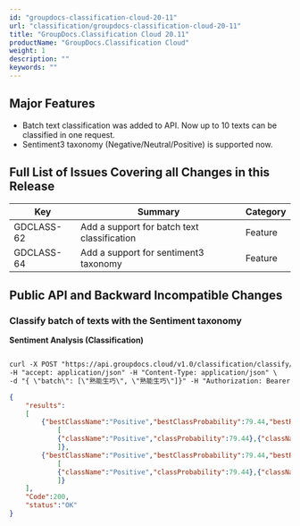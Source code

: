 ```yaml
---
id: "groupdocs-classification-cloud-20-11"
url: "classification/groupdocs-classification-cloud-20-11"
title: "GroupDocs.Classification Cloud 20.11"
productName: "GroupDocs.Classification Cloud"
weight: 1
description: ""
keywords: ""
---
```


## Major Features ##

* Batch text classification was added to API. Now up to 10 texts can be classified in one request.
* Sentiment3 taxonomy (Negative/Neutral/Positive) is supported now.


## Full List of Issues Covering all Changes in this Release ##

|Key|Summary|Category
|---|---|---
|GDCLASS-62|Add a support for batch text classification|Feature
|GDCLASS-64|Add a support for sentiment3 taxonomy|Feature

## Public API and Backward Incompatible Changes ##

### Classify batch of texts with the Sentiment taxonomy ###

**Sentiment Analysis (Classification)**

```html 

curl -X POST "https://api.groupdocs.cloud/v1.0/classification/classify/batch?BestClassesCount#1&Taxonomy#sentiment" \
-H "accept: application/json" -H "Content-Type: application/json" \
-d "{ \"batch\": [\"熟能生巧\", \"熟能生巧\"]}" -H "Authorization: Bearer [Access_token]"

 ```

```json 
{
	"results":
	[
		{"bestClassName":"Positive","bestClassProbability":79.44,"bestResults":
			[
			{"className":"Positive","classProbability":79.44},{"className":"Neutral","classProbability":11.34},{"className":"Negative","classProbability":9.22}
			]},
		{"bestClassName":"Positive","bestClassProbability":79.44,"bestResults":
			[
			{"className":"Positive","classProbability":79.44},{"className":"Neutral","classProbability":11.34},{"className":"Negative","classProbability":9.22}
			]}
	],
	"Code":200,
	"status":"OK"
}
 ```